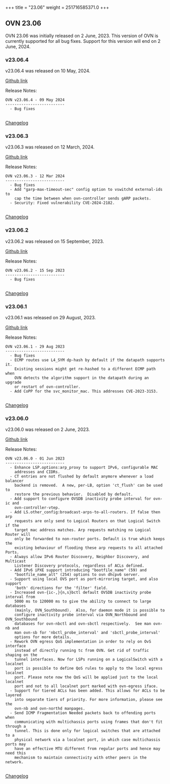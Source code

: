 +++
title = "23.06"
weight = 251716585371.0
+++

## OVN 23.06 

OVN 23.06 was initially released on 2 June, 2023. 
This version of OVN is currently supported for all bug fixes. 
Support for this version will end on 2 June, 2024. 

### v23.06.4
v23.06.4 was released on 10 May, 2024.

[Github link](https://github.com/ovn-org/ovn/releases/tag/v23.06.4)

Release Notes:
```
OVN v23.06.4 - 09 May 2024
--------------------------
  - Bug fixes


```
[Changelog](../changelog_v23.06.4)

### v23.06.3
v23.06.3 was released on 12 March, 2024.

[Github link](https://github.com/ovn-org/ovn/releases/tag/v23.06.3)

Release Notes:
```
OVN v23.06.3 - 12 Mar 2024
--------------------------
  - Bug fixes
  - Add "garp-max-timeout-sec" config option to vswitchd external-ids to
    cap the time between when ovn-controller sends gARP packets.
  - Security: Fixed vulnerability CVE-2024-2182.


```
[Changelog](../changelog_v23.06.3)

### v23.06.2
v23.06.2 was released on 15 September, 2023.

[Github link](https://github.com/ovn-org/ovn/releases/tag/v23.06.2)

Release Notes:
```
OVN v23.06.2 - 15 Sep 2023
--------------------------
  - Bug fixes


```
[Changelog](../changelog_v23.06.2)

### v23.06.1
v23.06.1 was released on 29 August, 2023.

[Github link](https://github.com/ovn-org/ovn/releases/tag/v23.06.1)

Release Notes:
```
OVN v23.06.1 - 29 Aug 2023
--------------------------
  - Bug fixes
  - ECMP routes use L4_SYM dp-hash by default if the datapath supports it.
    Existing sessions might get re-hashed to a different ECMP path when
    OVN detects the algorithm support in the datapath during an upgrade
    or restart of ovn-controller.
  - Add CoPP for the svc_monitor_mac. This addresses CVE-2023-3153.


```
[Changelog](../changelog_v23.06.1)

### v23.06.0
v23.06.0 was released on 2 June, 2023.

[Github link](https://github.com/ovn-org/ovn/releases/tag/v23.06.0)

Release Notes:
```
OVN v23.06.0 - 01 Jun 2023
--------------------------
  - Enhance LSP.options:arp_proxy to support IPv6, configurable MAC
    addresses and CIDRs.
  - CT entries are not flushed by default anymore whenever a load balancer
    backend is removed.  A new, per-LB, option 'ct_flush' can be used to
    restore the previous behavior.  Disabled by default.
  - Add support to configure OVSDB inactivity probe interval for ovn-ic and
    ovn-controller-vtep.
  - Add LS.other_config:broadcast-arps-to-all-routers. If false then arp
    requests are only send to Logical Routers on that Logical Switch if the
    target mac address matches. Arp requests matching no Logical Router will
    only be forwarded to non-router ports. Default is true which keeps the
    existing behaviour of flooding these arp requests to all attached Ports.
  - Always allow IPv6 Router Discovery, Neighbor Discovery, and Multicast
    Listener Discovery protocols, regardless of ACLs defined.
  - Add IPv6 iPXE support introducing "bootfile_name" (59) and
    "bootfile_name_alt" (254) options to ovn dhcpv6 server.
  - Support using local OVS port as port-mirroring target, and also support
    'both' directions for the 'filter' field.
  - Increased ovn-{ic-,}{n,s}bctl default OVSDB inactivity probe interval from
    5000 ms to 120000 ms to give the ability to connect to large databases
    (mainly, OVN_Southbound).  Also, for daemon mode it is possible to
    configure inactivity probe interval via OVN_Northbound and OVN_Southbound
    databases for ovn-nbctl and ovn-sbctl respectively.  See man ovn-nb and
    man ovn-sb for 'nbctl_probe_interval' and 'sbctl_probe_interval'
    options for more details.
  - Rework OVN egress QoS implementation in order to rely on OvS interface
    instead of directly running tc from OVN. Get rid of traffic shaping on the
    tunnel interfaces. Now for LSPs running on a LogicalSwitch with a localnet
    port is possible to define QoS rules to apply to the local egress localnet
    port. Please note now the QoS will be applied just to the local localnet
    port and not to all localnet port marked with ovn-egress iface.
  - Support for tiered ACLs has been added. This allows for ACLs to be layered
    into separate tiers of priority. For more information, please see the
    ovn-nb and ovn-northd manpages.
  - Send ICMP Fragmentation Needed packets back to offending ports when
    communicating with multichassis ports using frames that don't fit through a
    tunnel. This is done only for logical switches that are attached to a
    physical network via a localnet port, in which case multichassis ports may
    have an effective MTU different from regular ports and hence may need this
    mechanism to maintain connectivity with other peers in the network.


```
[Changelog](../changelog_v23.06.0)

